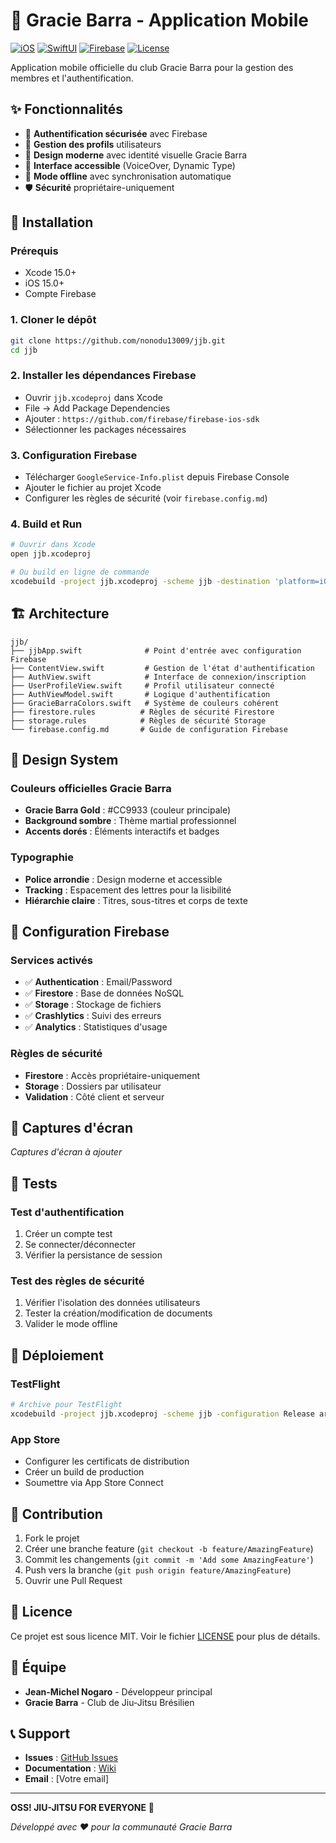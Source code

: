 # 🥋 Gracie Barra - Application Mobile

[![iOS](https://img.shields.io/badge/iOS-15.0+-blue.svg)](https://developer.apple.com/ios/)
[![SwiftUI](https://img.shields.io/badge/SwiftUI-3.0+-orange.svg)](https://developer.apple.com/xcode/swiftui/)
[![Firebase](https://img.shields.io/badge/Firebase-10.0+-yellow.svg)](https://firebase.google.com/)
[![License](https://img.shields.io/badge/License-MIT-green.svg)](LICENSE)

Application mobile officielle du club Gracie Barra pour la gestion des membres et l'authentification.

## ✨ Fonctionnalités

- 🔐 **Authentification sécurisée** avec Firebase
- 👤 **Gestion des profils** utilisateurs
- 🎨 **Design moderne** avec identité visuelle Gracie Barra
- 📱 **Interface accessible** (VoiceOver, Dynamic Type)
- 🔄 **Mode offline** avec synchronisation automatique
- 🛡️ **Sécurité** propriétaire-uniquement

## 🚀 Installation

### Prérequis
- Xcode 15.0+
- iOS 15.0+
- Compte Firebase

### 1. Cloner le dépôt
```bash
git clone https://github.com/nonodu13009/jjb.git
cd jjb
```

### 2. Installer les dépendances Firebase
- Ouvrir `jjb.xcodeproj` dans Xcode
- File → Add Package Dependencies
- Ajouter : `https://github.com/firebase/firebase-ios-sdk`
- Sélectionner les packages nécessaires

### 3. Configuration Firebase
- Télécharger `GoogleService-Info.plist` depuis Firebase Console
- Ajouter le fichier au projet Xcode
- Configurer les règles de sécurité (voir `firebase.config.md`)

### 4. Build et Run
```bash
# Ouvrir dans Xcode
open jjb.xcodeproj

# Ou build en ligne de commande
xcodebuild -project jjb.xcodeproj -scheme jjb -destination 'platform=iOS Simulator,name=iPhone 15'
```

## 🏗️ Architecture

```
jjb/
├── jjbApp.swift              # Point d'entrée avec configuration Firebase
├── ContentView.swift         # Gestion de l'état d'authentification
├── AuthView.swift            # Interface de connexion/inscription
├── UserProfileView.swift     # Profil utilisateur connecté
├── AuthViewModel.swift       # Logique d'authentification
├── GracieBarraColors.swift   # Système de couleurs cohérent
├── firestore.rules          # Règles de sécurité Firestore
├── storage.rules            # Règles de sécurité Storage
└── firebase.config.md       # Guide de configuration Firebase
```

## 🎨 Design System

### Couleurs officielles Gracie Barra
- **Gracie Barra Gold** : #CC9933 (couleur principale)
- **Background sombre** : Thème martial professionnel
- **Accents dorés** : Éléments interactifs et badges

### Typographie
- **Police arrondie** : Design moderne et accessible
- **Tracking** : Espacement des lettres pour la lisibilité
- **Hiérarchie claire** : Titres, sous-titres et corps de texte

## 🔧 Configuration Firebase

### Services activés
- ✅ **Authentication** : Email/Password
- ✅ **Firestore** : Base de données NoSQL
- ✅ **Storage** : Stockage de fichiers
- ✅ **Crashlytics** : Suivi des erreurs
- ✅ **Analytics** : Statistiques d'usage

### Règles de sécurité
- **Firestore** : Accès propriétaire-uniquement
- **Storage** : Dossiers par utilisateur
- **Validation** : Côté client et serveur

## 📱 Captures d'écran

*Captures d'écran à ajouter*

## 🧪 Tests

### Test d'authentification
1. Créer un compte test
2. Se connecter/déconnecter
3. Vérifier la persistance de session

### Test des règles de sécurité
1. Vérifier l'isolation des données utilisateurs
2. Tester la création/modification de documents
3. Valider le mode offline

## 🚀 Déploiement

### TestFlight
```bash
# Archive pour TestFlight
xcodebuild -project jjb.xcodeproj -scheme jjb -configuration Release archive -archivePath jjb.xcarchive
```

### App Store
- Configurer les certificats de distribution
- Créer un build de production
- Soumettre via App Store Connect

## 🤝 Contribution

1. Fork le projet
2. Créer une branche feature (`git checkout -b feature/AmazingFeature`)
3. Commit les changements (`git commit -m 'Add some AmazingFeature'`)
4. Push vers la branche (`git push origin feature/AmazingFeature`)
5. Ouvrir une Pull Request

## 📄 Licence

Ce projet est sous licence MIT. Voir le fichier [LICENSE](LICENSE) pour plus de détails.

## 👥 Équipe

- **Jean-Michel Nogaro** - Développeur principal
- **Gracie Barra** - Club de Jiu-Jitsu Brésilien

## 📞 Support

- **Issues** : [GitHub Issues](https://github.com/nonodu13009/jjb/issues)
- **Documentation** : [Wiki](https://github.com/nonodu13009/jjb/wiki)
- **Email** : [Votre email]

---

**OSS! JIU-JITSU FOR EVERYONE** 🥋

*Développé avec ❤️ pour la communauté Gracie Barra*
